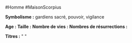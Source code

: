 #Homme #MaisonScorpius

**Symbolisme :** gardiens sacré, pouvoir, vigilance

**Age :**
**Taille :**
**Nombre de vies :**
**Nombres de résurrections :**

**Titres :** 
"
"

